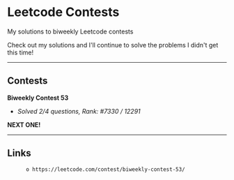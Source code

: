 # Leetcode Contests

My solutions to biweekly Leetcode contests

Check out my solutions and I'll continue to solve the problems I didn't get this time!
________________________

## Contests

**Biweekly Contest 53**
- *Solved 2/4 questions, Rank: #7330 / 12291*

**NEXT ONE!**
          
________________________
## Links

          o https://leetcode.com/contest/biweekly-contest-53/

